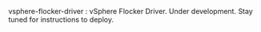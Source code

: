 vsphere-flocker-driver : vSphere Flocker Driver.
Under development.
Stay tuned for instructions to deploy.
